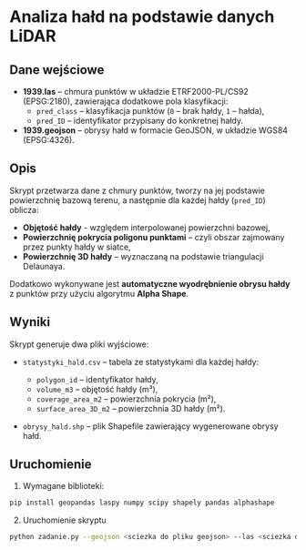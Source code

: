 # Analiza hałd na podstawie danych LiDAR

## Dane wejściowe

- **1939.las** – chmura punktów w układzie ETRF2000-PL/CS92 (EPSG:2180), zawierająca dodatkowe pola klasyfikacji:
  - `pred_class` – klasyfikacja punktów (`0` – brak hałdy, `1` – hałda),
  - `pred_ID` – identyfikator przypisany do konkretnej hałdy.
- **1939.geojson** – obrysy hałd w formacie GeoJSON, w układzie WGS84 (EPSG:4326).

## Opis

Skrypt przetwarza dane z chmury punktów, tworzy na jej podstawie powierzchnię bazową terenu, a następnie dla każdej hałdy (`pred_ID`) oblicza:

- **Objętość hałdy** - względem interpolowanej powierzchni bazowej,
- **Powierzchnię pokrycia poligonu punktami** – czyli obszar zajmowany przez punkty hałdy w siatce,
- **Powierzchnię 3D hałdy** – wyznaczaną na podstawie triangulacji Delaunaya.

Dodatkowo wykonywane jest **automatyczne wyodrębnienie obrysu hałdy** z punktów przy użyciu algorytmu **Alpha Shape**.

## Wyniki

Skrypt generuje dwa pliki wyjściowe:

- `statystyki_hald.csv` – tabela ze statystykami dla każdej hałdy:
  - `polygon_id` – identyfikator hałdy,
  - `volume_m3` – objętość hałdy (m³),
  - `coverage_area_m2` – powierzchnia pokrycia (m²),
  - `surface_area_3D_m2` – powierzchnia 3D hałdy (m²).

- `obrysy_hald.shp` – plik Shapefile zawierający wygenerowane obrysy hałd.

## Uruchomienie

1. Wymagane biblioteki:

```bash
pip install geopandas laspy numpy scipy shapely pandas alphashape
```

2. Uruchomienie skryptu
```bash
python zadanie.py --geojson <sciezka do pliku geojson> --las <sciezka do pliku las>
``` 
